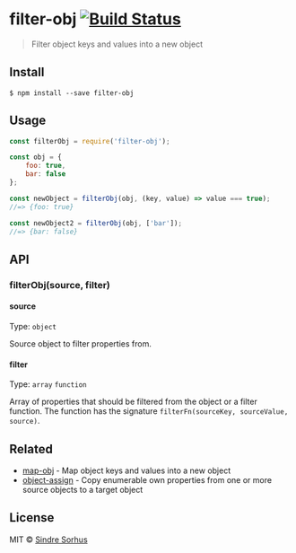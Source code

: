 # filter-obj [![Build Status](https://travis-ci.org/sindresorhus/filter-obj.svg?branch=master)](https://travis-ci.org/sindresorhus/filter-obj)

> Filter object keys and values into a new object


## Install

```
$ npm install --save filter-obj
```


## Usage

```js
const filterObj = require('filter-obj');

const obj = {
	foo: true,
	bar: false
};

const newObject = filterObj(obj, (key, value) => value === true);
//=> {foo: true}

const newObject2 = filterObj(obj, ['bar']);
//=> {bar: false}
```


## API

### filterObj(source, filter)

#### source

Type: `object`

Source object to filter properties from.

#### filter

Type: `array` `function`

Array of properties that should be filtered from the object or a filter function. The function has the signature `filterFn(sourceKey, sourceValue, source)`.


## Related

- [map-obj](https://github.com/sindresorhus/map-obj) - Map object keys and values into a new object
- [object-assign](https://github.com/sindresorhus/object-assign) - Copy enumerable own properties from one or more source objects to a target object


## License

MIT © [Sindre Sorhus](http://sindresorhus.com)
